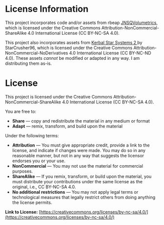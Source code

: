 # License Information

This project incorporates code and/or assets from rbeap [JNSQVolumetrics](https://github.com/rbeap0/JNSQVolumetrics), which is licensed under the Creative Commons Attribution-NonCommercial-ShareAlike 4.0 International License (CC BY-NC-SA 4.0).

This project also incorporates assets from [Kerbal Star Systems 2 ](https://github.com/StarCrusher96/Kerbal-Star-Systems-2)  by StarCrusher96, which is licensed under the Creative Commons Attribution-NonCommercial-NoDerivatives 4.0 International License (CC BY-NC-ND 4.0). These assets *cannot* be modified or adapted in any way.  I am distributing them as-is.



# License

This project is licensed under the Creative Commons Attribution-NonCommercial-ShareAlike 4.0 International License (CC BY-NC-SA 4.0).

You are free to:

*   **Share** — copy and redistribute the material in any medium or format
*   **Adapt** — remix, transform, and build upon the material

Under the following terms:

*   **Attribution** — You must give appropriate credit, provide a link to the license, and indicate if changes were made. You may do so in any reasonable manner, but not in any way that suggests the licensor endorses you or your use.
*   **NonCommercial** — You may not use the material for commercial purposes.
*   **ShareAlike** — If you remix, transform, or build upon the material, you must distribute your contributions under the same license as the original, i.e., CC BY-NC-SA 4.0.
*   **No additional restrictions** — You may not apply legal terms or technological measures that legally restrict others from doing anything the license permits.

**Link to License:** [https://creativecommons.org/licenses/by-nc-sa/4.0/](https://creativecommons.org/licenses/by-nc-sa/4.0/)
